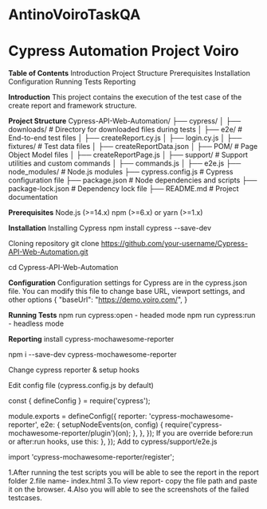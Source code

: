 # AntinoVoiroTaskQA

# Cypress Automation Project Voiro
**Table of Contents**
Introduction
Project Structure
Prerequisites
Installation
Configuration
Running Tests
Reporting

**Introduction**
This project contains the execution of the test case of the create report and framework structure.

**Project Structure**
Cypress-API-Web-Automation/
├── cypress/
│   ├── downloads/         # Directory for downloaded files during tests
│   ├── e2e/               # End-to-end test files
│       ├── createReport.cy.js
│       ├── login.cy.js
│   ├── fixtures/          # Test data files
│       ├── createReportData.json
│   ├── POM/               # Page Object Model files
│       ├── createReportPage.js
│   ├── support/           # Support utilities and custom commands
│       ├── commands.js
│       ├── e2e.js
├── node_modules/          # Node.js modules
├── cypress.config.js      # Cypress configuration file
├── package.json           # Node dependencies and scripts
├── package-lock.json      # Dependency lock file
├── README.md              # Project documentation

**Prerequisites**
Node.js (>=14.x)
npm (>=6.x) or yarn (>=1.x)

**Installation**
Installing Cypress
npm install cypress --save-dev

Cloning repository 
git clone https://github.com/your-username/Cypress-API-Web-Automation.git

cd Cypress-API-Web-Automation

**Configuration**
Configuration settings for Cypress are in the cypress.json file. You can modify this file to change base URL, viewport settings, and other options
{
  "baseUrl": "https://demo.voiro.com/",
}

**Running Tests**
npm run cypress:open      - headed mode
npm run cypress:run       - headless mode

**Reporting**
install cypress-mochawesome-reporter

npm i --save-dev cypress-mochawesome-reporter

Change cypress reporter & setup hooks

Edit config file (cypress.config.js by default)

const { defineConfig } = require('cypress');

module.exports = defineConfig({
  reporter: 'cypress-mochawesome-reporter',
  e2e: {
    setupNodeEvents(on, config) {
      require('cypress-mochawesome-reporter/plugin')(on);
    },
  },
});
If you are override before:run or after:run hooks, use this:
  },
});
Add to cypress/support/e2e.js

import 'cypress-mochawesome-reporter/register';

1.After running the test scripts you will be able to see the report in the report folder
2.file name- index.html
3.To view report- copy the file path and paste it on the browser.
4.Also you will able to see the screenshots of the failed testcases.

